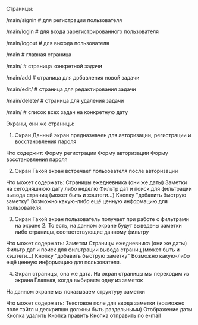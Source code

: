 Страницы:

/main/signin      # для регистрации пользователя

/main/login       # для входа зарегистрированного пользователя

/main/logout      # для выхода пользователя

/main             # главная страница

/main/<id>        # страница конкретной задачи

/main/add         # страница для добавления новой задачи

/main/edit/<id>   # страница для редактирования задачи

/main/delete/<id> # страница для удаления задачи

/main/<date>      # список всех задач на конкретную дату


Экраны, они же страницы:

1. Экран 
Данный экран предназначен для авторизации, регистрации и восстановления пароля

Что содержит:
Форму регистрации
Форму авторизации 
Форму восстановления пароля

2. Экран
Такой экран встречает пользователя после авторизации

Что может содержать:
Страницы ежедневника (они же даты)
Заметки на сегодняшнюю дату либо неделю
Фильтр дат и поиск для фильтрации вывода страниц (может быть и хэштеги...)
Кнопку "добавить быструю заметку"
Возможно какую-либо ещё ценную информацию для пользователя. 

3. Экран
Такой экран пользователь получает при работе с фильтрами на экране 2. То есть, на данном экране будут выведены заметки либо страницы, соответствующие данному фильтру

Что может содержать:
Заметки
Страницы ежедневника (они же даты)
Фильтр дат и поиск для фильтрации вывода страниц (может быть и хэштеги...)
Кнопку "добавить быструю заметку"
Возможно какую-либо ещё ценную информацию для пользователя. 


4. Экран страницы, она же дата. 
На экран страницы мы переходим из экрана Главная, когда выбираем одну из заметок

На данном экране мы показываем структуру заметки

Что может содержать:
Текстовое поле для ввода заметки (возможно поле тайтл и дескрипшн должны быть раздельными)
Отображение даты
Кнопка удалить
Кнопка править
Кнопка отправить по e-mail


